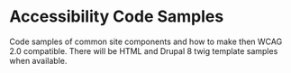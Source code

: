 # Accessibility Code Samples
Code samples of common site components and how to make then WCAG 2.0 compatible. There will be HTML and Drupal 8 twig template samples when available. 
